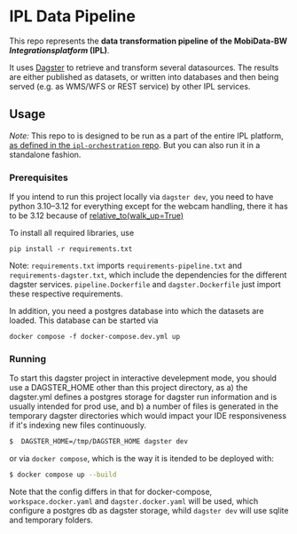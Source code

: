 # IPL Data Pipeline

This repo represents the **data transformation pipeline of the MobiData-BW *Integrationsplatform* (IPL)**.

It uses [Dagster](https://dagster.io) to retrieve and transform several datasources. The results are either published as datasets, or written into databases and then being served (e.g. as WMS/WFS or REST service) by other IPL services.

## Usage

*Note:* This repo to is designed to be run as a part of the entire IPL platform, [as defined in the `ipl-orchestration` repo](https://github.com/mobidata-bw/ipl-orchestration). But you can also run it in a standalone fashion.

### Prerequisites

If you intend to run this project locally via `dagster dev`, you need to have python 3.10–3.12 for everything except
for the webcam handling, there it has to be 3.12 because of
[relative_to(walk_up=True)](https://docs.python.org/3/library/pathlib.html#pathlib.PurePath.relative_to)

To install all required libraries, use

`pip install -r requirements.txt`

Note: `requirements.txt` imports `requirements-pipeline.txt` and `requirements-dagster.txt`, which include the
dependencies for the different dagster services. `pipeline.Dockerfile` and `dagster.Dockerfile` just import these respective requirements.

In addition, you need a postgres database into which the datasets are loaded.
This database can be started via

`docker compose -f docker-compose.dev.yml up`

### Running

To start this dagster project in interactive develepment mode, you should use a DAGSTER_HOME other than
this project directory, as a) the dagster.yml defines a postgres storage for dagster run information
and is usually intended for prod use, and b) a number of files is generated in the temporary dagster
directories which would impact your IDE responsiveness if it's indexing new files continuously.


```sh
$  DAGSTER_HOME=/tmp/DAGSTER_HOME dagster dev
```

or via `docker compose`, which is the way it is itended to be deployed with:

```sh
$ docker compose up --build
```

Note that the config differs in that for docker-compose, `workspace.docker.yaml` and `dagster.docker.yaml` will be used, which configure a postgres db as dagster storage, whild `dagster dev` will use sqlite and temporary folders.
